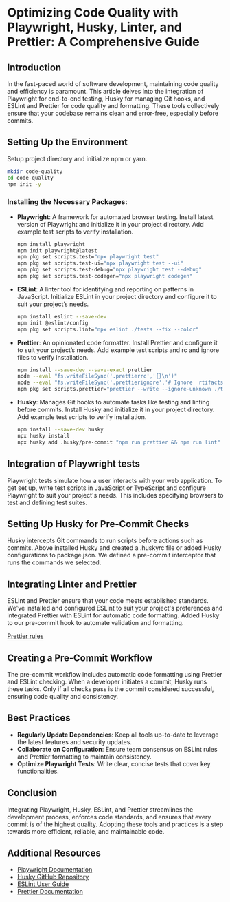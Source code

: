 # Optimizing Code Quality with Playwright, Husky, Linter, and Prettier: A Comprehensive Guide

## Introduction

In the fast-paced world of software development, maintaining code quality and efficiency is paramount. This article delves into the integration of Playwright for end-to-end testing, Husky for managing Git hooks, and ESLint and Prettier for code quality and formatting. These tools collectively ensure that your codebase remains clean and error-free, especially before commits.

## Setting Up the Environment

Setup project directory and initialize npm or yarn.

```bash
mkdir code-quality
cd code-quality
npm init -y
```

### Installing the Necessary Packages:

-   **Playwright**: A framework for automated browser testing. Install latest version of Playwright and initialize it in your project directory. Add example test scripts to verify installation.

    ```bash
    npm install playwright
    npm init playwright@latest
    npm pkg set scripts.test="npx playwright test"
    npm pkg set scripts.test-ui="npx playwright test --ui"
    npm pkg set scripts.test-debug="npx playwright test --debug"
    npm pkg set scripts.test-codegen="npx playwright codegen"
    ```

-   **ESLint**: A linter tool for identifying and reporting on patterns in JavaScript. Initialize ESLint in your project directory and configure it to suit your project’s needs.

    ```bash
    npm install eslint --save-dev
    npm init @eslint/config
    npm pkg set scripts.lint="npx eslint ./tests --fix --color"
    ```

-   **Prettier**: An opinionated code formatter. Install Prettier and configure it to suit your project’s needs. Add example test scripts and rc and ignore files to verify installation.

    ```bash
    npm install --save-dev --save-exact prettier
    node --eval "fs.writeFileSync('.prettierrc','{}\n')"
    node --eval "fs.writeFileSync('.prettierignore','# Ignore  rtifacts:\nbuild')"
    npm pkg set scripts.prettier="prettier --write --ignore-unknown ./tests"
    ```

-   **Husky**: Manages Git hooks to automate tasks like testing and linting before commits. Install Husky and initialize it in your project directory. Add example test scripts to verify installation.

    ```bash
    npm install --save-dev husky
    npx husky install
    npx husky add .husky/pre-commit "npm run prettier && npm run lint"
    ```

## Integration of Playwright tests

Playwright tests simulate how a user interacts with your web application. To get set up, write test scripts in JavaScript or TypeScript and configure Playwright to suit your project's needs. This includes specifying browsers to test and defining test suites.

## Setting Up Husky for Pre-Commit Checks

Husky intercepts Git commands to run scripts before actions such as commits. Above installed Husky and created a .huskyrc file or added Husky configurations to package.json. We defined a pre-commit interceptor that runs the commands we selected.

## Integrating Linter and Prettier

ESLint and Prettier ensure that your code meets established standards. We've installed and configured ESLint to suit your project's preferences and integrated Prettier with ESLint for automatic code formatting. Added Husky to our pre-commit hook to automate validation and formatting.

[Prettier rules](https://prettier.io/docs/en/options.html)

## Creating a Pre-Commit Workflow

The pre-commit workflow includes automatic code formatting using Prettier and ESLint checking. When a developer initiates a commit, Husky runs these tasks. Only if all checks pass is the commit considered successful, ensuring code quality and consistency.

## Best Practices

-   **Regularly Update Dependencies**: Keep all tools up-to-date to leverage the latest features and security updates.
-   **Collaborate on Configuration**: Ensure team consensus on ESLint rules and Prettier formatting to maintain consistency.
-   **Optimize Playwright Tests**: Write clear, concise tests that cover key functionalities.

## Conclusion

Integrating Playwright, Husky, ESLint, and Prettier streamlines the development process, enforces code standards, and ensures that every commit is of the highest quality. Adopting these tools and practices is a step towards more efficient, reliable, and maintainable code.

## Additional Resources

-   [Playwright Documentation](https://playwright.dev/)
-   [Husky GitHub Repository](https://github.com/typicode/husky)
-   [ESLint User Guide](https://eslint.org/docs/user-guide/)
-   [Prettier Documentation](https://prettier.io/docs/en/index.html)
